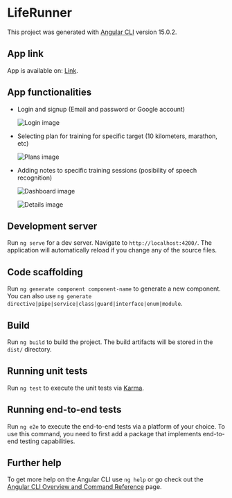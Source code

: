 # LifeRunner

This project was generated with [Angular CLI](https://github.com/angular/angular-cli) version 15.0.2.

## App link

App is available on: [Link](https://life-runner-866c3.web.app/).

## App functionalities 

- Login and signup (Email and password or Google account)
     
     ![Login image](https://i.imgur.com/tvJGrlZ.png)
- Selecting plan for training for specific target (10 kilometers, marathon, etc)
   
    ![Plans image](https://i.imgur.com/J4jVvBA.png)
- Adding notes to specific training sessions (posibility of speech recognition)
   
    ![Dashboard image](https://i.imgur.com/PTlsm32.png)
       
    ![Details image](https://i.imgur.com/5OSkxlH.png)

## Development server

Run `ng serve` for a dev server. Navigate to `http://localhost:4200/`. The application will automatically reload if you change any of the source files.

## Code scaffolding

Run `ng generate component component-name` to generate a new component. You can also use `ng generate directive|pipe|service|class|guard|interface|enum|module`.

## Build

Run `ng build` to build the project. The build artifacts will be stored in the `dist/` directory.

## Running unit tests

Run `ng test` to execute the unit tests via [Karma](https://karma-runner.github.io).

## Running end-to-end tests

Run `ng e2e` to execute the end-to-end tests via a platform of your choice. To use this command, you need to first add a package that implements end-to-end testing capabilities.

## Further help

To get more help on the Angular CLI use `ng help` or go check out the [Angular CLI Overview and Command Reference](https://angular.io/cli) page.
